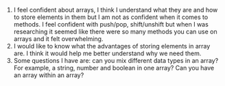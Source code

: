 1. I feel confident about arrays, I think I understand what they are and how to store elements in them but I am not as confident when it comes to methods. I feel confident with push/pop, shift/unshift but when I was researching it seemed like there were so many methods you can use on arrays and it felt overwhelming.
2. I would like to know what the advantages of storing elements in array are. I think it would help me better understand why we need them.
3. Some questions I have are: can you mix different data types in an array? For example, a string, number and boolean in one array? Can you have an array within an array?